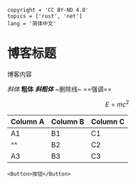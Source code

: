 ```blog
copyright = 'CC BY-ND 4.0'
topics = ['rust', 'net']
lang = '简体中文'
```

# 博客标题

博客内容

*斜体* **粗体** ***斜粗体*** ~删除线~ ==强调==

$$
E=mc^2
$$

| Column A | Column B | Column C |
| -------- | -------- | -------- |
| A1       | B1       | C1       |
| ^^       | B2       | C2       |
| A3       | B3       | C3       |

```tsx embed
<Button>按钮</Button>
```
